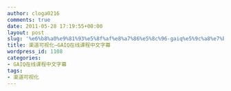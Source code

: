 ```yaml
---
author: cloga0216
comments: true
date: 2011-05-28 17:19:55+00:00
layout: post
slug: '%e6%b8%a0%e9%81%93%e5%8f%af%e8%a7%86%e5%8c%96-gaiq%e5%9c%a8%e7%ba%bf%e8%af%be%e7%a8%8b'
title: 渠道可视化—GAIQ在线课程中文字幕
wordpress_id: 1108
categories:
- GAIQ在线课程中文字幕
tags:
- 渠道可视化
---
```



